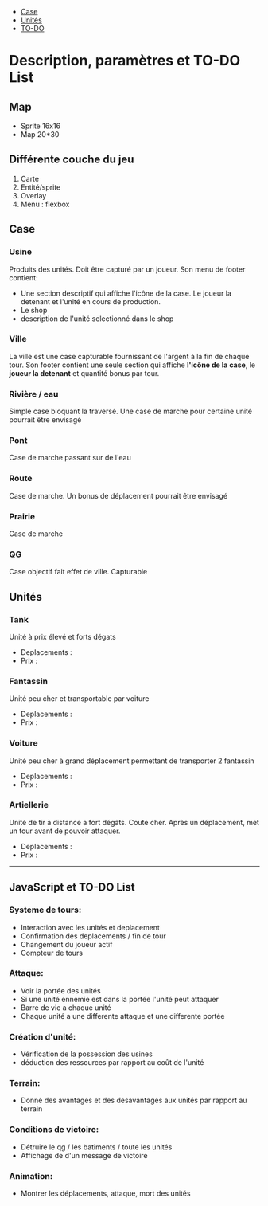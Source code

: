 
- [Case](Readme.md#case)
- [Unités](Readme.md#unités)
- [TO-DO](Readme.md#déscription-paramètres-et-to-do-list)


# Description, paramètres et TO-DO List
## Map
- Sprite 16x16
- Map 20*30

## Différente couche du jeu
1. Carte
2. Entité/sprite
3. Overlay
4. Menu : flexbox

## Case
### Usine
Produits des unités. Doit être capturé par un joueur.
Son menu de footer contient:
- Une section descriptif qui affiche l'icône de la case. Le joueur la detenant et l'unité en cours de production.
- Le shop
- description de l'unité selectionné dans le shop
### Ville
La ville est une case capturable fournissant de l'argent à la fin de chaque tour.
Son footer contient une seule section qui affiche **l'icône de la case**, le **joueur la detenant** et quantité bonus par tour.

### Rivière / eau
Simple case bloquant la traversé. Une case de marche pour certaine unité pourrait être envisagé
### Pont
Case de marche passant sur de l'eau
### Route
Case de marche. Un bonus de déplacement pourrait être envisagé
### Prairie
Case de marche
### QG
Case objectif fait effet de ville. Capturable

## Unités
### Tank
Unité à prix élevé et forts dégats
- Deplacements :
- Prix : 
### Fantassin
Unité peu cher et transportable par voiture
- Deplacements :
- Prix : 
### Voiture
Unité peu cher à grand déplacement permettant de transporter 2 fantassin
- Deplacements :
- Prix : 
### Artiellerie
Unité de tir à distance a fort dégâts. Coute cher. Après un déplacement, met un tour avant de pouvoir attaquer.
- Deplacements :
- Prix : 

_ _ _
 
## JavaScript et TO-DO List

### Systeme de tours:
- Interaction avec les unités et deplacement
- Confirmation des deplacements / fin de tour
- Changement du joueur actif
- Compteur de tours

### Attaque:
- Voir la portée des unités
- Si une unité ennemie est dans la portée l'unité peut attaquer
- Barre de vie a chaque unité
- Chaque unité a une differente attaque et une differente portée

### Création d'unité:
- Vérification de la possession des usines
- déduction des ressources par rapport au coût de l'unité

### Terrain:
- Donné des avantages et des desavantages aux unités par rapport au terrain

### Conditions de victoire:
- Détruire le qg / les batiments / toute les unités
- Affichage de d'un message de victoire

### Animation:
- Montrer les déplacements, attaque, mort des unités

